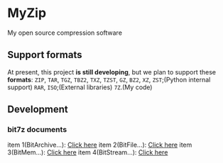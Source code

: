 # MyZip
My open source compression software

## Support formats
At present, this project **is still developing**, but we plan to support these **formats**:
    `ZIP`, `TAR`, `TGZ`, `TBZ2`, `TXZ`, `TZST`, `GZ`, `BZ2`, `XZ`, `ZST`;(Python internal support)
    `RAR`, `ISO`;(External libraries)
    `7Z`.(My code)

## Development
### bit7z documents
item 1(BitArchive...): [Click here](./SevenZipSupport/bit7z_documents/BitArchive.md)
item 2(BitFile...): [Click here](./SevenZipSupport/bit7z_documents/BitFile.md)
item 3(BitMem...): [Click here](./SevenZipSupport/bit7z_documents/BitMem.md)
item 4(BitStream...): [Click here](./SevenZipSupport/bit7z_documents/BitStream.md)